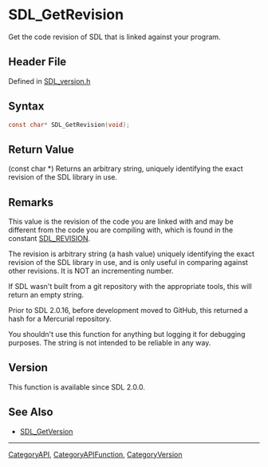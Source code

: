 # SDL_GetRevision

Get the code revision of SDL that is linked against your program.

## Header File

Defined in [SDL_version.h](https://github.com/libsdl-org/SDL/blob/SDL2/include/SDL_version.h)

## Syntax

```c
const char* SDL_GetRevision(void);
```

## Return Value

(const char *) Returns an arbitrary string, uniquely identifying the exact
revision of the SDL library in use.

## Remarks

This value is the revision of the code you are linked with and may be
different from the code you are compiling with, which is found in the
constant [SDL_REVISION](SDL_REVISION).

The revision is arbitrary string (a hash value) uniquely identifying the
exact revision of the SDL library in use, and is only useful in comparing
against other revisions. It is NOT an incrementing number.

If SDL wasn't built from a git repository with the appropriate tools, this
will return an empty string.

Prior to SDL 2.0.16, before development moved to GitHub, this returned a
hash for a Mercurial repository.

You shouldn't use this function for anything but logging it for debugging
purposes. The string is not intended to be reliable in any way.

## Version

This function is available since SDL 2.0.0.

## See Also

- [SDL_GetVersion](SDL_GetVersion)






----
[CategoryAPI](CategoryAPI), [CategoryAPIFunction](CategoryAPIFunction), [CategoryVersion](CategoryVersion)

